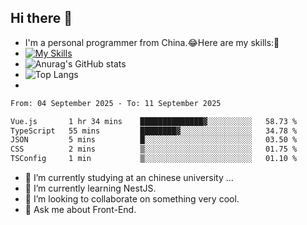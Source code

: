 ## Hi there 👋
- I'm a personal programmer from China.😂Here are my skills:🤔
- [![My Skills](https://skillicons.dev/icons?i=js,html,css,vue,typescript,java,golang)](https://skillicons.dev)
- ![Anurag's GitHub stats](https://github-readme-stats.vercel.app/api?username=FluffyChi-Xing&count_private=true&show_icons=true&theme=radical)
- ![Top Langs](https://github-readme-stats.vercel.app/api/top-langs/?username=FluffyChi-Xing)
- <!--START_SECTION:waka-->

```txt
From: 04 September 2025 - To: 11 September 2025

Vue.js       1 hr 34 mins    ██████████████▓░░░░░░░░░░   58.73 %
TypeScript   55 mins         ████████▓░░░░░░░░░░░░░░░░   34.78 %
JSON         5 mins          █░░░░░░░░░░░░░░░░░░░░░░░░   03.50 %
CSS          2 mins          ▒░░░░░░░░░░░░░░░░░░░░░░░░   01.75 %
TSConfig     1 min           ▒░░░░░░░░░░░░░░░░░░░░░░░░   01.10 %
```

<!--END_SECTION:waka-->
- 🔭 I’m currently studying at an chinese university ...
- 🌱 I’m currently learning NestJS.
- 👯 I’m looking to collaborate on something very cool.
- 💬 Ask me about Front-End.
